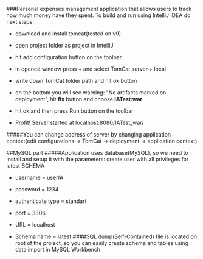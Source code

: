 ###Personal expenses management application that allows users to track how much money have they spent.
To build and run using IntelliJ IDEA do next steps:
* download and install tomcat(tested on v9)
* open project folder as project in IntelliJ 
* hit add configuration button on the toolbar
* in opened window press + and select TomCat server-> local
* write down TomCat folder path and hit ok button
* on the bottom you will see warning: "No artifacts marked on deployment", hit **fix** button and choose **IATest:war**
* hit ok and then press Run button on the toolbar


* Profit! Server started at localhost:8080/IATest_war/

#####You can change address of server by changing application context(edit configurations -> TomCat -> deployment -> application context)


##MySQL part
#####Application uses database(MySQL), so we need to install and setup it with the parameters:
create user with all privileges for iatest SCHEMA
* username = userIA
* password = 1234
* authenticate type = standart


* port = 3306
* URL = localhost
* Schema name = iatest
####SQL dump(Self-Contained) file is located on root of the project, so you can easily create schema and tables using data import in MySQL Workbench